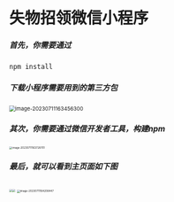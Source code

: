 # 失物招领微信小程序

##### 首先，你需要通过

```
npm install 
```

##### 下载小程序需要用到的第三方包

<img src="C:\Users\86151\AppData\Roaming\Typora\typora-user-images\image-20230711163456300.png" alt="image-20230711163456300" style="zoom: 67%;" />

##### 其次，你需要通过微信开发者工具，构建npm

 <img src="C:\Users\86151\AppData\Roaming\Typora\typora-user-images\image-20230711163728701.png" alt="image-20230711163728701" style="zoom: 33%;" />

##### 最后，就可以看到主页面如下图



 <img src="https://github-production-user-asset-6210df.s3.amazonaws.com/138266079/252609414-d86fb4f4-d3a1-45a9-a110-993bf2326964.png" style="zoom:33%;" /><img src="https://github-production-user-asset-6210df.s3.amazonaws.com/138266079/252609448-da570259-2d3f-456d-9a78-84f930cde60a.png" style="zoom:33%;" /> <img src="https://github-production-user-asset-6210df.s3.amazonaws.com/138266079/252609459-36e4a9b3-c7aa-4a61-8173-43671855fcca.png" alt="image-20230711164206447" style="zoom:33%;" />

